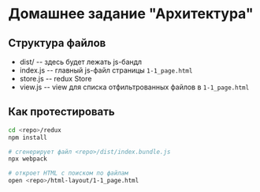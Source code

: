 # Домашнее задание "Архитектура"

## Структура файлов
- dist/ -- здесь будет лежать js-бандл
- index.js -- главный js-файл страницы `1-1_page.html`
- store.js -- redux Store
- view.js -- view для списка отфильтрованных файлов в `1-1_page.html`

## Как протестировать
```bash
cd <repo>/redux
npm install

# сгенерирует файл <repo>/dist/index.bundle.js
npx webpack

# откроет HTML с поиском по файлам
open <repo>/html-layout/1-1_page.html
```
